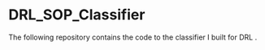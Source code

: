 # DRL_SOP_Classifier

The following repository contains the code to the classifier I built for DRL .
